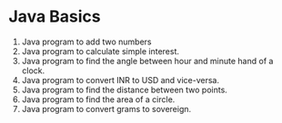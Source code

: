 # Java Basics
1. Java program to add two numbers
2. Java program to calculate simple interest.
3. Java program to find the angle between hour and minute hand of a clock.
4. Java program to convert INR to USD and vice-versa.
5. Java program to find the distance between two points.
6. Java program to find the area of a circle.
7. Java program to convert grams to sovereign.
